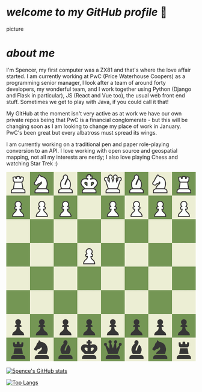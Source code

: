 # _welcome to my GitHub profile_ 👋

picture 

# _about me_


I'm Spencer, my first computer was a ZX81 and that's where the love affair started. I am currently working at PwC (Price Waterhouse Coopers) as a programming senior manager, I look after a team of around forty developers, my wonderful team, and I work together using Python (Django and Flask in particular), JS (React and Vue too), the usual web front end stuff. Sometimes we get to play with Java, if you could call it that! 

My GitHub at the moment isn't very active as at work we have our own private repos being that PwC is a financial conglomerate - but this will be changing soon as I am looking to change my place of work in January. PwC's been great but every albatross must spread its wings.

I am currently working on a traditional pen and paper role-playing conversion to an API. I love working with open source and geospatial mapping, not all my interests are nerdy; I also love playing Chess and watching Star Trek :) 

![5pence plays chess](board.gif)

[![5pence's GitHub stats](https://github-readme-stats.vercel.app/api?username=5pence)](https://github.com/anuraghazra/github-readme-stats)

[![Top Langs](https://github-readme-stats.vercel.app/api/top-langs/?username=5pence&layout=compact)](https://github.com/anuraghazra/github-readme-stats)
